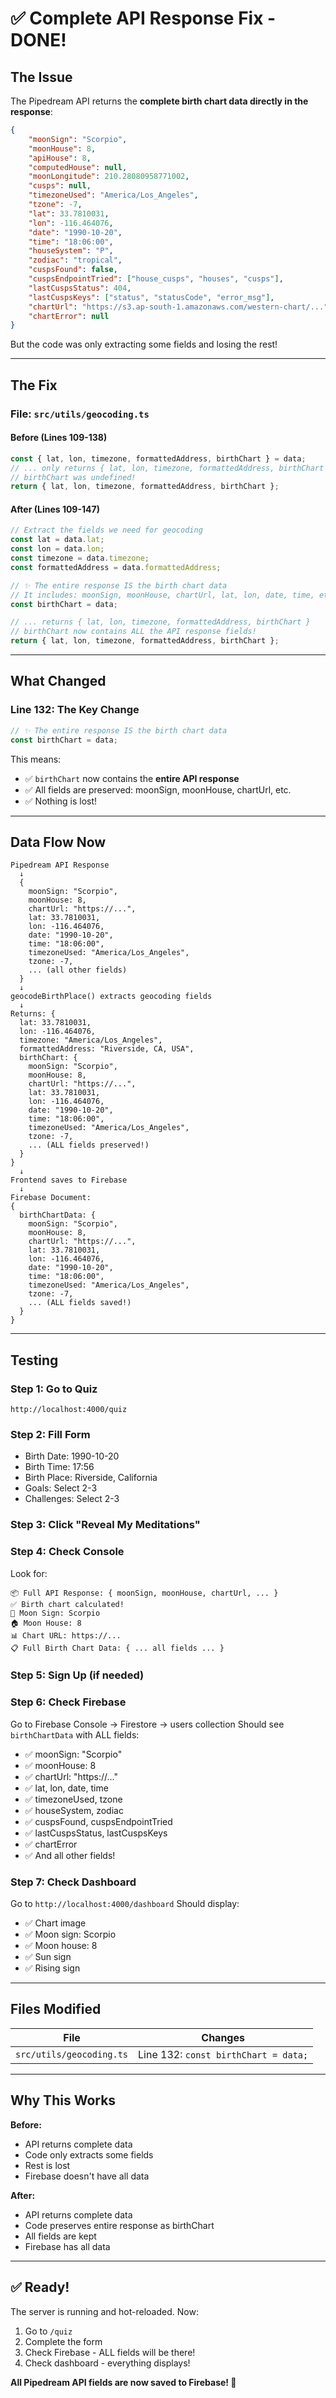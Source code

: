 # ✅ Complete API Response Fix - DONE!

## The Issue

The Pipedream API returns the **complete birth chart data directly in the response**:

```json
{
    "moonSign": "Scorpio",
    "moonHouse": 8,
    "apiHouse": 8,
    "computedHouse": null,
    "moonLongitude": 210.28080958771002,
    "cusps": null,
    "timezoneUsed": "America/Los_Angeles",
    "tzone": -7,
    "lat": 33.7810031,
    "lon": -116.464076,
    "date": "1990-10-20",
    "time": "18:06:00",
    "houseSystem": "P",
    "zodiac": "tropical",
    "cuspsFound": false,
    "cuspsEndpointTried": ["house_cusps", "houses", "cusps"],
    "lastCuspsStatus": 404,
    "lastCuspsKeys": ["status", "statusCode", "error_msg"],
    "chartUrl": "https://s3.ap-south-1.amazonaws.com/western-chart/...",
    "chartError": null
}
```

But the code was only extracting some fields and losing the rest!

---

## The Fix

### File: `src/utils/geocoding.ts`

#### Before (Lines 109-138)
```typescript
const { lat, lon, timezone, formattedAddress, birthChart } = data;
// ... only returns { lat, lon, timezone, formattedAddress, birthChart }
// birthChart was undefined!
return { lat, lon, timezone, formattedAddress, birthChart };
```

#### After (Lines 109-147)
```typescript
// Extract the fields we need for geocoding
const lat = data.lat;
const lon = data.lon;
const timezone = data.timezone;
const formattedAddress = data.formattedAddress;

// ✨ The entire response IS the birth chart data
// It includes: moonSign, moonHouse, chartUrl, lat, lon, date, time, etc.
const birthChart = data;

// ... returns { lat, lon, timezone, formattedAddress, birthChart }
// birthChart now contains ALL the API response fields!
return { lat, lon, timezone, formattedAddress, birthChart };
```

---

## What Changed

### Line 132: The Key Change
```typescript
// ✨ The entire response IS the birth chart data
const birthChart = data;
```

This means:
- ✅ `birthChart` now contains the **entire API response**
- ✅ All fields are preserved: moonSign, moonHouse, chartUrl, etc.
- ✅ Nothing is lost!

---

## Data Flow Now

```
Pipedream API Response
  ↓
  {
    moonSign: "Scorpio",
    moonHouse: 8,
    chartUrl: "https://...",
    lat: 33.7810031,
    lon: -116.464076,
    date: "1990-10-20",
    time: "18:06:00",
    timezoneUsed: "America/Los_Angeles",
    tzone: -7,
    ... (all other fields)
  }
  ↓
geocodeBirthPlace() extracts geocoding fields
  ↓
Returns: {
  lat: 33.7810031,
  lon: -116.464076,
  timezone: "America/Los_Angeles",
  formattedAddress: "Riverside, CA, USA",
  birthChart: {
    moonSign: "Scorpio",
    moonHouse: 8,
    chartUrl: "https://...",
    lat: 33.7810031,
    lon: -116.464076,
    date: "1990-10-20",
    time: "18:06:00",
    timezoneUsed: "America/Los_Angeles",
    tzone: -7,
    ... (ALL fields preserved!)
  }
}
  ↓
Frontend saves to Firebase
  ↓
Firebase Document:
{
  birthChartData: {
    moonSign: "Scorpio",
    moonHouse: 8,
    chartUrl: "https://...",
    lat: 33.7810031,
    lon: -116.464076,
    date: "1990-10-20",
    time: "18:06:00",
    timezoneUsed: "America/Los_Angeles",
    tzone: -7,
    ... (ALL fields saved!)
  }
}
```

---

## Testing

### Step 1: Go to Quiz
```
http://localhost:4000/quiz
```

### Step 2: Fill Form
- Birth Date: 1990-10-20
- Birth Time: 17:56
- Birth Place: Riverside, California
- Goals: Select 2-3
- Challenges: Select 2-3

### Step 3: Click "Reveal My Meditations"

### Step 4: Check Console
Look for:
```
📦 Full API Response: { moonSign, moonHouse, chartUrl, ... }
✅ Birth chart calculated!
🌙 Moon Sign: Scorpio
🏠 Moon House: 8
📊 Chart URL: https://...
📋 Full Birth Chart Data: { ... all fields ... }
```

### Step 5: Sign Up (if needed)

### Step 6: Check Firebase
Go to Firebase Console → Firestore → users collection
Should see `birthChartData` with ALL fields:
- ✅ moonSign: "Scorpio"
- ✅ moonHouse: 8
- ✅ chartUrl: "https://..."
- ✅ lat, lon, date, time
- ✅ timezoneUsed, tzone
- ✅ houseSystem, zodiac
- ✅ cuspsFound, cuspsEndpointTried
- ✅ lastCuspsStatus, lastCuspsKeys
- ✅ chartError
- ✅ And all other fields!

### Step 7: Check Dashboard
Go to `http://localhost:4000/dashboard`
Should display:
- ✅ Chart image
- ✅ Moon sign: Scorpio
- ✅ Moon house: 8
- ✅ Sun sign
- ✅ Rising sign

---

## Files Modified

| File | Changes |
|------|---------|
| `src/utils/geocoding.ts` | Line 132: `const birthChart = data;` |

---

## Why This Works

**Before:**
- API returns complete data
- Code only extracts some fields
- Rest is lost
- Firebase doesn't have all data

**After:**
- API returns complete data
- Code preserves entire response as birthChart
- All fields are kept
- Firebase has all data

---

## ✅ Ready!

The server is running and hot-reloaded. Now:

1. Go to `/quiz`
2. Complete the form
3. Check Firebase - ALL fields will be there!
4. Check dashboard - everything displays!

**All Pipedream API fields are now saved to Firebase! 🚀**

